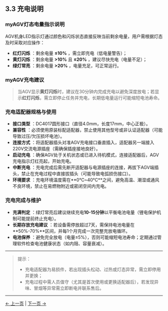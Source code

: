 ## 3.3 充电说明

### myAGV灯态电量指示说明
AGV机身LED指示灯通过颜色和闪烁状态直接反映当前剩余电量，用户需根据灯态及时采取对应操作：  
- **红灯闪烁**  ：剩余电量   **≤10%**  ，需立即充电（低电量警告）；
- **黄灯闪烁**  ：剩余电量   **>10%** 且 **≤20%**  ，建议尽快充电（电量不足）；
- **绿灯常亮**  ：剩余电量   **>20%**  ，电量充足，可正常运行。

### myAGV充电建议
> 当AGV显示**黄灯闪烁**时，建议在30分钟内完成充电以避免深度放电；若显示**红灯闪烁**，需立即停止任务并充电，长期低电量运行可能缩短电池寿命。

### 充电适配器规格与使用
- **接口类型**  ：DC4017圆形接口（直径4.0mm，长度17mm，中心正极）。
- **兼容性** ：必须使用原装标配适配器，禁止使用其他型号或非认证适配器（可能导致过压/欠压损坏电池）。
- **连接方式**  ：将适配器插头对准AGV充电接口垂直插入，适配器另一端接入220V交流电源插座（需确保插座接地良好）。
- **启动充电**  ：确保AGV处于关机状态或已进入待机模式，连接适配器后，AGV充电指示灯红亮起，开始充电。
- **中断充电**  ：充电完成后需先断开适配器与电源插座的连接，再拔下AGV端插头，禁止在充电过程中直接拔插头（可能导致电弧损伤接口）。
- **环境要求**  ：充电环境温度需在**0℃~40℃**之间，避免高温、潮湿或通风不良环境，禁止在易燃物附近或密闭空间内充电。

### 充电完成与维护
- **充满判定**  ：绿灯常亮后建议继续充电**10-15分钟**以平衡电池电量（锂电保护机制可能提前终止充电）。
- **长期存放充电建议**  ：若设备需停放超过7天，需保持电池电量在**50%-70%**区间，并每1个月完成一次完整充放电循环。
- **电池保养**  ：避免完全放电（电量≤5%），否则可能缩短电池寿命；定期通过管理软件检查电池健康状态（如内阻、容量衰减）。

---
> 提示：
> - 充电适配器为易损件，若出现插头松动、过热或灯态异常，需立即停用并更换；
> - 充电过程中需人员值守（尤其是首次使用或更换适配器后），若发现异味、冒烟等异常需立即断电并联系售后。

---

[← 上一页](3.2-TransportandStorage.md) | [下一页 →](3.4-FAQs.md)
